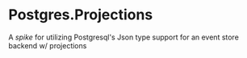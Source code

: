 Postgres.Projections
====================

A *spike* for utilizing Postgresql's Json type support for an event store backend w/ projections

